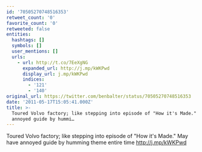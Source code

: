 ```yaml
---
id: '70505270748516353'
retweet_count: '0'
favorite_count: '0'
retweeted: false
entities:
  hashtags: []
  symbols: []
  user_mentions: []
  urls:
    - url: http://t.co/7EeXgNG
      expanded_url: http://j.mp/kWKPwd
      display_url: j.mp/kWKPwd
      indices:
        - '121'
        - '140'
original_url: https://twitter.com/benbalter/status/70505270748516353
date: '2011-05-17T15:05:41.000Z'
title: >-
  Toured Volvo factory; like stepping into episode of "How it's Made." May have
  annoyed guide by hummi…
---
```


Toured Volvo factory; like stepping into episode of "How it's Made." May have annoyed guide by humming theme entire time http://j.mp/kWKPwd